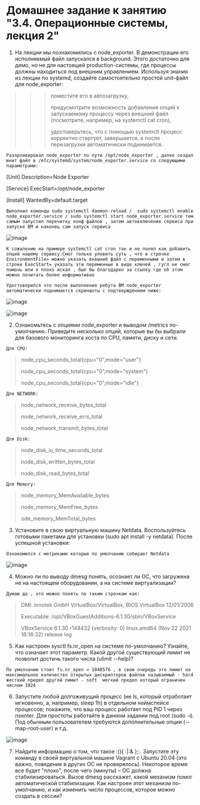 # Домашнее задание к занятию "3.4. Операционные системы, лекция 2"

1. На лекции мы познакомились с node_exporter. В демонстрации его исполняемый файл запускался в background. Этого достаточно для демо, но не для настоящей production-системы, где процессы должны находиться под внешним управлением. Используя знания из лекции по systemd, создайте самостоятельно простой unit-файл для node_exporter:

>>> поместите его в автозагрузку,
>>> 
>>> предусмотрите возможность добавления опций к запускаемому процессу через внешний файл (посмотрите, например, на systemctl cat cron),
>>> 
>>> удостоверьтесь, что с помощью systemctl процесс корректно стартует, завершается, а после перезагрузки автоматически поднимается.

`Разархивировал node_exporter по пути /opt/node_exporter , далее создал юнит файл в /etc/systemd/system/node_exporter.service со следующими параметрами:`

[Unit]
Description=Node Exporter

[Service]
ExecStart=/opt/node_exporter

[Install]
WantedBy=default.target

`Выполнил команды sudo systemctl daemon-reload /  sudo systemctl enable node_exporter.service / sudo systemctl start node_exporter.service тем самым запустил перечитку конф файлов , затем автовключение сервиса при запуске ВМ и наконец сам запуск сервиса`

![image](https://user-images.githubusercontent.com/106814458/176315877-99c04968-efb6-471d-944e-4bc7ca379034.png)

`К сожалению на примере systemctl cat cron так и не понял как добавить опций нашему сервису.Смог только уловить суть , что в строчке EnvironmentFile= можно указать внешний файл с переменными и затем в строке ExecStart= указать эти переменные в виде ключей , гугл не смог помочь или я плохо искал , был бы благодарен за ссылку где об этом можно почитать более информативно`

`Удостоверился что после выполнения ребута ВМ node_exporter автоматически поднимается скриншоты с подтверждением ниже:`

![image](https://user-images.githubusercontent.com/106814458/176321014-59b4e8b6-6488-4c82-8644-948fa39d1eb1.png)

![image](https://user-images.githubusercontent.com/106814458/176321037-345481c0-6384-4f9a-a4fd-940723cb1804.png)

2. Ознакомьтесь с опциями node_exporter и выводом /metrics по-умолчанию. Приведите несколько опций, которые вы бы выбрали для базового мониторинга хоста по CPU, памяти, диску и сети.


`Для CPU:`
> node_cpu_seconds_total{cpu="0",mode="user"}
> 
> node_cpu_seconds_total{cpu="0",mode="system"}
> 
>node_cpu_seconds_total{cpu="0",mode="idle"}

`Для NETWORK:`

> node_network_receive_bytes_total
>
> node_network_receive_errs_total
>
> node_network_transmit_bytes_total

`Для Disk:`

> node_disk_io_time_seconds_total
>
> node_disk_written_bytes_total
>
> node_disk_read_bytes_total

`Для Memory:`

> node_memory_MemAvailable_bytes
>
> node_memory_MemFree_bytes
>
> ode_memory_MemTotal_bytes


3. Установите в свою виртуальную машину Netdata. Воспользуйтесь готовыми пакетами для установки (sudo apt install -y netdata). После успешной установки:

`Ознакомился с метриками которые по умолчанию собирает Netdata`

![image](https://user-images.githubusercontent.com/106814458/176325865-06d1f4c6-9d1a-42c4-9d13-04d025e1fd66.png)

4. Можно ли по выводу dmesg понять, осознает ли ОС, что загружена не на настоящем оборудовании, а на системе виртуализации?

`Думаю да , это можно понять по таким строчкам как:`

> DMI: innotek GmbH VirtualBox/VirtualBox, BIOS VirtualBox 12/01/2006
>  
> Executable: /opt/VBoxGuestAdditions-6.1.30/sbin/VBoxService
>
> VBoxService 6.1.30 r148432 (verbosity: 0) linux.amd64 (Nov 22 2021 16:16:32) release log

5. Как настроен sysctl fs.nr_open на системе по-умолчанию? Узнайте, что означает этот параметр. Какой другой существующий лимит не позволит достичь такого числа (ulimit --help)?

`По умолчанию стоит fs.nr_open = 1048576 , в свою очередь это лимит на максимальное количество открытых дискрипторов файлов называемый - hard	жесткий предел другой лимит - soft	мягкий предел который ограничен числом 1024`

6. Запустите любой долгоживущий процесс (не ls, который отработает мгновенно, а, например, sleep 1h) в отдельном неймспейсе процессов; покажите, что ваш процесс работает под PID 1 через nsenter. Для простоты работайте в данном задании под root (sudo -i). Под обычным пользователем требуются дополнительные опции (--map-root-user) и т.д.

![image](https://user-images.githubusercontent.com/106814458/176330386-8b0a05a3-8d5f-44a0-b83a-f54da3beb50e.png)


7. Найдите информацию о том, что такое :(){ :|:& };:. Запустите эту команду в своей виртуальной машине Vagrant с Ubuntu 20.04 (это важно, поведение в других ОС не проверялось). Некоторое время все будет "плохо", после чего (минуты) – ОС должна стабилизироваться. Вызов dmesg расскажет, какой механизм помог автоматической стабилизации. Как настроен этот механизм по-умолчанию, и как изменить число процессов, которое можно создать в сессии?






